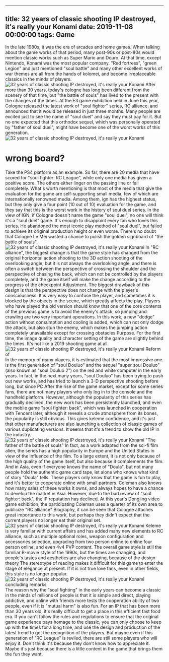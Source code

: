 
---
title: 32 years of classic shooting IP destroyed, it's really your Konami
date: 2019-11-08 00:00:00
tags:  Game
---
In the late 1980s, it was the era of arcades and home games. When talking about the game works of that period, many post-90s or post-80s would mention classic works such as Super Mario and Douro. At that time, except Nintendo, Konami was the most popular company. "Red fortress", "green Legion" and just mentioned "soul battle" and many other excellent works of war themes are all from the hands of kolomei, and become irreplaceable classics in the minds of players.
![32 years of classic shooting IP destroyed, it's really your Konami](5e7bdf5b84e94111b3d42dd76e2995c0.jpg)
After more than 30 years, today's cologne has long been different from the scenery of that time, but "the battle of souls" has lived to the present with the changes of the times. At the E3 game exhibition held in June this year, Cologne released the latest work of "soul fighter" series, RC alliance, and announced that it would be released in just three months. Many people are excited just to see the name of "soul duel" and say they must pay for it. But no one expected that this orthodox sequel, which was personally operated by "father of soul duel", might have become one of the worst works of this generation.
![32 years of classic shooting IP destroyed, it's really your Konami](8e696869c20342b5af9628c0907a93c7.jpg)
# wrong board?  
Take the PS4 platform as an example. So far, there are 20 media that have scored for "soul fighter: RC League", while only one media has given a positive score. The others either linger on the passing line or fail completely. What's worth mentioning is that most of the media that give the evaluation for the game are self-supporting small media, few of which are internationally renowned media. Among them, ign has the highest status, but they only give a four point (10 out of 10) evaluation for the game, and they say that this is the worst work in the history of soul duel series. In the view of IGN, if Cologne doesn't name the game "soul duel", no one will think it's a "soul duel" game. It's enough to disappoint every fan who loves this series. He abandoned the most iconic play method of "soul duel", but failed to achieve its original production height or even worse. There's no doubt that Cologne Le Mei wasted a chance to polish the golden signboard of "the battle of souls".
![32 years of classic shooting IP destroyed, it's really your Konami](4a62a3db3cdb4221bd50226622c8a41c.jpg)
In "RC alliance", the biggest change is that the game style has changed from the original horizontal action shooting to the 3D action shooting of the overlooking angle, but it is not always the overlooking angle, and there is often a switch between the perspective of crossing the shoulder and the perspective of chasing the back, which can not be controlled by the players completely, and the game itself will make the change according to the progress of the checkpoint Adjustment. The biggest drawback of this design is that the perspective does not change with the player's consciousness. It is very easy to confuse the player, and sometimes it is blocked by the objects in the scene, which greatly affects the play. Players who have played the old version should know that one of the core contents of the previous game is to avoid the enemy's attack, so jumping and crawling are two very important operations. In this work, a new "dodge" action without consumption and cooling is added, which can not only dodge the attack, but also stun the enemy, which makes the jumping action completely unavailable except for crossing obstacles Purpose. For the first time, the image quality and character setting of the game are slightly behind the times. It's not like a 2019 shooting game at all.
![32 years of classic shooting IP destroyed, it's really your Konami](3588a788c02240c3ae2aa22fcdc528f0.jpg)
Reform of       
In the memory of many players, it is estimated that the most impressive one is the first generation of "soul Douluo" and the sequel "super soul Douluo" (also known as "soul Douluo 2") on the red and white computer in the early years. In fact, in the next many years, "soul Douluo" has been trying to push out new works, and has tried to launch a 3-D perspective shooting before long, but since PC After the rise of the game market, except for some series fans, there are not many players who only log in to the console and the handheld platform. However, although the popularity of this series has gradually declined, the new work has been persistently launched, and even the mobile game "soul fighter: back", which was launched in cooperation with Tencent later, although it reveals a crude atmosphere from its bones, the popularity is still obvious. This gives keleme confidence, and it's just that other manufacturers are also launching a collection of classic games of various duplicating versions. It seems that it's a trend to show the old IP in the industry.
![32 years of classic shooting IP destroyed, it's really your Konami](fabfe6ee4cfc4b49b516ebe2651d5251.jpg)
"The father of the battle of souls"
In fact, as a work adapted from the sci-fi film alien, the series has a high popularity in Europe and the United States in view of the influence of the film. To a large extent, it is not only because of the high quality of the game itself, but also because it complements the film. And in Asia, even if everyone knows the name of "Doula", but not many people hold the authentic game card tape, let alone who knows what kind of story "Doula" tells. These players only know that the game is fun to play, and it's better to cooperate online with small partners. Coleman also knows how many sales of these works it owns, and always hopes to have a chance to develop the market in Asia. However, due to the bad review of "soul fighter: back", the IP reputation has declined. At this year's Dongjing video game exhibition, the participating Coleman uses a quarter of its own area to publicize "RC alliance" Biography, it can be seen that Cologne attaches great importance to this work, but perhaps they didn't expect that the current players no longer eat their original set.
![32 years of classic shooting IP destroyed, it's really your Konami](cbce2f7b7b364ad7bafc7e7cc885de9c.jpg)
Keleme is very familiar with current affairs and has added many new elements to RC alliance, such as multiple optional roles, weapon configuration and accessories selection, upgrading from two person online to online four person online, and even 4v4 PVP content. The overall game style is still the familiar B-movie style of the 1990s, but the times are changing, and people's tastes and aesthetics are also changing, because of the design theory The stereotype of reading makes it difficult for this game to enter the stage of elegance at present. If it is not true love fans, even in other fields, this style is no longer popular.
![32 years of classic shooting IP destroyed, it's really your Konami](6095102272aa46ef924a673f4667e07b.jpg)
    concluding remarks  
The reason why the "soul fighting" in the early years can become a classic in the minds of millions of people is that it is simple and direct, playing addictive, and online with friends more tests the cooperation ability of two people, even if it is "mutual harm" is also fun. For an IP that has been more than 30 years old, it's really difficult to get a place in this efficient fast food era. If you can't follow the rules and regulations to ensure that the original game experience pays homage to the classic, you can only choose to keep up with the times for a long time, and use the design and production of the latest trend to get the recognition of the players. But maybe even if this generation of "RC League" is reviled, there are still some players who will enjoy it. Don't think it's because they don't know how to appreciate it. Maybe it's just because there is a little content in the game that brings them the fun they want.